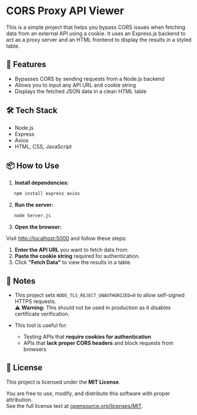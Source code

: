 # CORS Proxy API Viewer

This is a simple project that helps you bypass CORS issues when fetching data from an external API using a cookie. It uses an Express.js backend to act as a proxy server and an HTML frontend to display the results in a styled table.

## 🚀 Features

- Bypasses CORS by sending requests from a Node.js backend
- Allows you to input any API URL and cookie string
- Displays the fetched JSON data in a clean HTML table

## 🛠 Tech Stack

- Node.js
- Express
- Axios
- HTML, CSS, JavaScript

## 📦 How to Use

1. **Install dependencies:**
```bash
   npm install express axios
```
2. **Run the server:**
```bash
   node Server.js
```
3. **Open the browser:**

Visit [http://localhost:5000](http://localhost:5000) and follow these steps:

1. **Enter the API URL** you want to fetch data from.
2. **Paste the cookie string** required for authentication.
3. Click **"Fetch Data"** to view the results in a table.


## 🧠 Notes

- This project sets `NODE_TLS_REJECT_UNAUTHORIZED=0` to allow self-signed HTTPS requests.  
  ⚠️ **Warning:** This should not be used in production as it disables certificate verification.

- This tool is useful for:
  - Testing APIs that **require cookies for authentication**
  - APIs that **lack proper CORS headers** and block requests from browsers


## 📄 License

This project is licensed under the **MIT License**.

You are free to use, modify, and distribute this software with proper attribution.  
See the full license text at [opensource.org/licenses/MIT](https://opensource.org/licenses/MIT).
